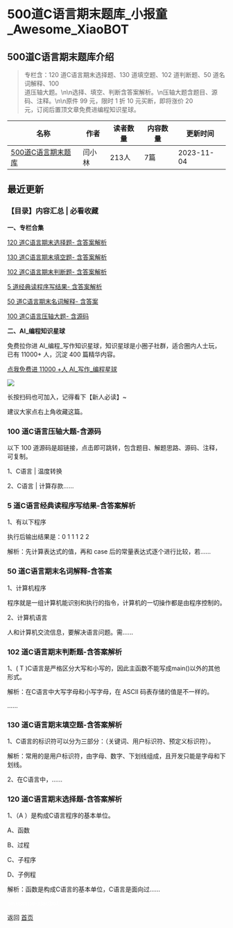 # 500道C语言期末题库_小报童_Awesome_XiaoBOT

## 500道C语言期末题库介绍
> 专栏含：120 道C语言期末选择题、130 道填空题、102 道判断题、50 道名词解释、100  
道压轴大题。\n\n选择、填空、判断含答案解析。\n压轴大题含题目、源码、注释。\n\n原件 99 元，限时 1 折 10 元买断，即将涨价 20  
元，订阅后置顶文章免费进编程知识星球。  
  


|名称|作者|读者数量|内容数量|更新时间|
|---|---|---|---|---|
|[500道C语言期末题库](https://xiaobot.net/p/yan?refer=9c3f1c95-a052-465a-9902-f6d75080262a)|闫小林|213人|7篇|2023-11-04|

## 最近更新
### 【目录】内容汇总 | 必看收藏

**一、专栏合集**

[120 道C语言期末选择题-
含答案解析](https://xiaobot.net/post/70459365-bf02-4a35-917d-6c07701884ff)

[130 道C语言期末填空题-
含答案解析](https://xiaobot.net/post/06093e33-b095-49d6-aa10-3f0115613103)

[102 道C语言期末判断题-
含答案解析](https://xiaobot.net/post/c5b18849-95a4-47d2-8594-0c686126efb1)

[5 道经典读程序写结果-
含答案解析](https://xiaobot.net/post/c7484043-9308-4285-8000-c728df4ca59e)

[50 道C语言期末名词解释-
含答案](https://xiaobot.net/post/5f4f6d4d-7046-4bdd-945b-1d6e1f8592ce)

[100 道C语言压轴大题-
含源码](https://xiaobot.net/post/773f1ac9-8747-4653-b94e-55bb90b60c69)

**二、AI_编程知识星球**

免费拉你进 AI_编程_写作知识星球，知识星球是小圈子社群，适合圈内人士玩，已有 11000+ 人，沉淀 400 篇精华内容。

[点我免费进 11000 +人 AI_写作_编程星球](https://t.zsxq.com/0ez26Oq6u)

![](https://static.xiaobot.net/file/2023-11-04/61324/e736706efa7251d897d743cc9e0ed80a.png)

长按扫码也可加入，记得看下【新人必读】~

建议大家点右上角收藏这篇。

### 100 道C语言压轴大题-含源码

以下 100 道源码是超链接，点击即可跳转，包含题目、解题思路、源码、注释，可复制。

1、C语言 | 温度转换

2、C语言 | 计算存款......

### 5 道C语言经典读程序写结果-含答案解析

1、有以下程序

执行后输出结果是：0 1 1 1 2 2

解析：先计算表达式的值，再和 case 后的常量表达式逐个进行比较，若......

### 50 道C语言期末名词解释-含答案

1、计算机程序

程序就是一组计算机能识别和执行的指令，计算机的一切操作都是由程序控制的。

2、计算机语言

人和计算机交流信息，要解决语言问题。需......

### 102 道C语言期末判断题-含答案解析

1、( T )C语言是严格区分大写和小写的，因此主函数不能写成main()以外的其他形式。

解析：在C语言中大写字母和小写字母，在 ASCII 码表存储的值是不一样的。

......

### 130 道C语言期末填空题-含答案解析

1、C语言的标识符可以分为三部分：（关键词、用户标识符、预定义标识符）。

解析：常用的是用户标识符，由字母、数字、下划线组成，且开发只能是字母和下划线。

2、在C语言中，......

### 120 道C语言期末选择题-含答案解析

1、（A ）是构成C语言程序的基本单位。

A、函数

B、过程

C、子程序

D、子例程

解析：函数是构成C语言的基本单位，C语言是面向过......


<a href="https://github.com/Reno9527/awesome-xiaobot" style="color: white; text-decoration: none;">awesome-xiaobot</a>

返回 [首页](../README.md)

